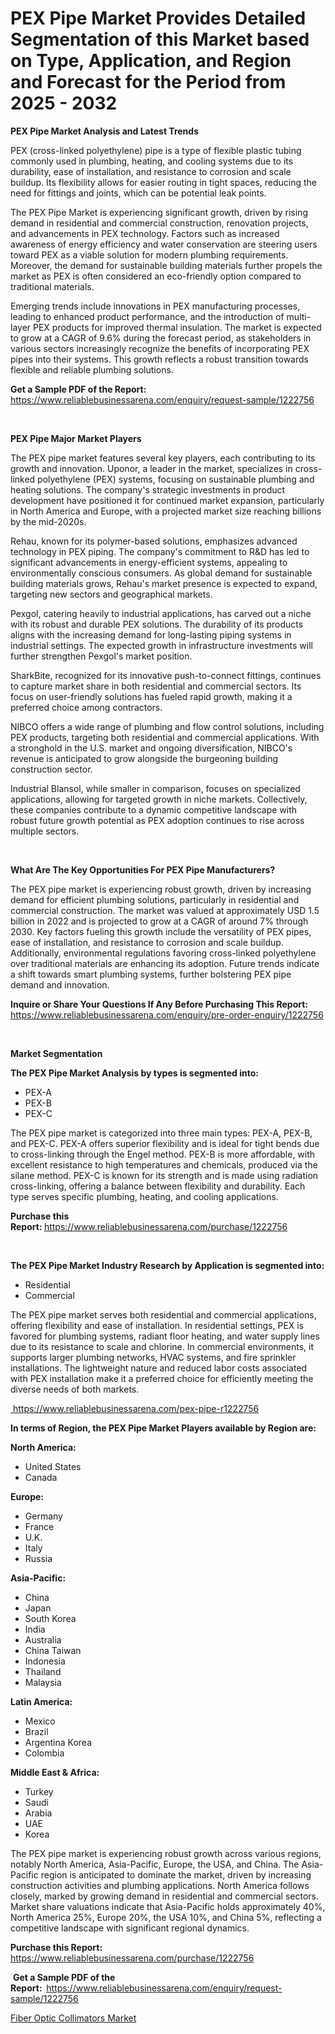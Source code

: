 <p><h1>PEX Pipe Market Provides Detailed Segmentation of this Market based on Type, Application, and Region and Forecast for the Period from 2025 - 2032</h1></p><p><strong>PEX Pipe Market Analysis and Latest Trends</strong></p>
<p><p>PEX (cross-linked polyethylene) pipe is a type of flexible plastic tubing commonly used in plumbing, heating, and cooling systems due to its durability, ease of installation, and resistance to corrosion and scale buildup. Its flexibility allows for easier routing in tight spaces, reducing the need for fittings and joints, which can be potential leak points.</p><p>The PEX Pipe Market is experiencing significant growth, driven by rising demand in residential and commercial construction, renovation projects, and advancements in PEX technology. Factors such as increased awareness of energy efficiency and water conservation are steering users toward PEX as a viable solution for modern plumbing requirements. Moreover, the demand for sustainable building materials further propels the market as PEX is often considered an eco-friendly option compared to traditional materials.</p><p>Emerging trends include innovations in PEX manufacturing processes, leading to enhanced product performance, and the introduction of multi-layer PEX products for improved thermal insulation. The market is expected to grow at a CAGR of 9.6% during the forecast period, as stakeholders in various sectors increasingly recognize the benefits of incorporating PEX pipes into their systems. This growth reflects a robust transition towards flexible and reliable plumbing solutions.</p></p>
<p><strong>Get a Sample PDF of the Report:&nbsp;</strong> <a href="https://www.reliablebusinessarena.com/enquiry/request-sample/1222756?utm_campaign=2942&utm_medium=2&utm_source=Github&utm_content=ia&utm_term=08042025&utm_id=pex-pipe">https://www.reliablebusinessarena.com/enquiry/request-sample/1222756</a></p>
<p>&nbsp;</p>
<p><strong>PEX Pipe Major Market Players</strong></p>
<p><p>The PEX pipe market features several key players, each contributing to its growth and innovation. Uponor, a leader in the market, specializes in cross-linked polyethylene (PEX) systems, focusing on sustainable plumbing and heating solutions. The company's strategic investments in product development have positioned it for continued market expansion, particularly in North America and Europe, with a projected market size reaching billions by the mid-2020s.</p><p>Rehau, known for its polymer-based solutions, emphasizes advanced technology in PEX piping. The company's commitment to R&D has led to significant advancements in energy-efficient systems, appealing to environmentally conscious consumers. As global demand for sustainable building materials grows, Rehau's market presence is expected to expand, targeting new sectors and geographical markets.</p><p>Pexgol, catering heavily to industrial applications, has carved out a niche with its robust and durable PEX solutions. The durability of its products aligns with the increasing demand for long-lasting piping systems in industrial settings. The expected growth in infrastructure investments will further strengthen Pexgol's market position.</p><p>SharkBite, recognized for its innovative push-to-connect fittings, continues to capture market share in both residential and commercial sectors. Its focus on user-friendly solutions has fueled rapid growth, making it a preferred choice among contractors.</p><p>NIBCO offers a wide range of plumbing and flow control solutions, including PEX products, targeting both residential and commercial applications. With a stronghold in the U.S. market and ongoing diversification, NIBCO's revenue is anticipated to grow alongside the burgeoning building construction sector.</p><p>Industrial Blansol, while smaller in comparison, focuses on specialized applications, allowing for targeted growth in niche markets. Collectively, these companies contribute to a dynamic competitive landscape with robust future growth potential as PEX adoption continues to rise across multiple sectors.</p></p>
<p>&nbsp;</p>
<p><strong>What Are The Key Opportunities For PEX Pipe Manufacturers?</strong></p>
<p><p>The PEX pipe market is experiencing robust growth, driven by increasing demand for efficient plumbing solutions, particularly in residential and commercial construction. The market was valued at approximately USD 1.5 billion in 2022 and is projected to grow at a CAGR of around 7% through 2030. Key factors fueling this growth include the versatility of PEX pipes, ease of installation, and resistance to corrosion and scale buildup. Additionally, environmental regulations favoring cross-linked polyethylene over traditional materials are enhancing its adoption. Future trends indicate a shift towards smart plumbing systems, further bolstering PEX pipe demand and innovation.</p></p>
<p><strong>Inquire or Share Your Questions If Any Before Purchasing This Report:</strong> <a href="https://www.reliablebusinessarena.com/enquiry/pre-order-enquiry/1222756?utm_campaign=2942&utm_medium=2&utm_source=Github&utm_content=ia&utm_term=08042025&utm_id=pex-pipe">https://www.reliablebusinessarena.com/enquiry/pre-order-enquiry/1222756</a></p>
<p>&nbsp;</p>
<p><strong>Market Segmentation</strong></p>
<p><strong>The PEX Pipe Market Analysis by types is segmented into:</strong></p>
<p><ul><li>PEX-A</li><li>PEX-B</li><li>PEX-C</li></ul></p>
<p><p>The PEX pipe market is categorized into three main types: PEX-A, PEX-B, and PEX-C. PEX-A offers superior flexibility and is ideal for tight bends due to cross-linking through the Engel method. PEX-B is more affordable, with excellent resistance to high temperatures and chemicals, produced via the silane method. PEX-C is known for its strength and is made using radiation cross-linking, offering a balance between flexibility and durability. Each type serves specific plumbing, heating, and cooling applications.</p></p>
<p><strong>Purchase this Report:&nbsp;</strong><a href="https://www.reliablebusinessarena.com/purchase/1222756?utm_campaign=2942&utm_medium=2&utm_source=Github&utm_content=ia&utm_term=08042025&utm_id=pex-pipe">https://www.reliablebusinessarena.com/purchase/1222756</a></p>
<p>&nbsp;</p>
<p><strong>The PEX Pipe Market Industry Research by Application is segmented into:</strong></p>
<p><ul><li>Residential</li><li>Commercial</li></ul></p>
<p><p>The PEX pipe market serves both residential and commercial applications, offering flexibility and ease of installation. In residential settings, PEX is favored for plumbing systems, radiant floor heating, and water supply lines due to its resistance to scale and chlorine. In commercial environments, it supports larger plumbing networks, HVAC systems, and fire sprinkler installations. The lightweight nature and reduced labor costs associated with PEX installation make it a preferred choice for efficiently meeting the diverse needs of both markets.</p></p>
<p><a href="https://www.reliablebusinessarena.com/pex-pipe-r1222756?utm_campaign=2942&utm_medium=2&utm_source=Github&utm_content=ia&utm_term=08042025&utm_id=pex-pipe">&nbsp;https://www.reliablebusinessarena.com/pex-pipe-r1222756</a></p>
<p><strong>In terms of Region, the PEX Pipe Market Players available by Region are:</strong></p>
<p>
    <p> <strong> North America: </strong>
        <ul>
            <li>United States</li>
            <li>Canada</li>
        </ul>
        </p> 
    <p> <strong> Europe: </strong>
        <ul>
            <li>Germany</li>
            <li>France</li>
            <li>U.K.</li>
            <li>Italy</li>
            <li>Russia</li>
        </ul>
        </p> 
    <p> <strong> Asia-Pacific: </strong>
        <ul>
            <li>China</li>
            <li>Japan</li>
            <li>South Korea</li>
            <li>India</li>
            <li>Australia</li>
            <li>China Taiwan</li>
            <li>Indonesia</li>
            <li>Thailand</li>
            <li>Malaysia</li>
        </ul>
        </p> 
    <p> <strong> Latin America: </strong>
        <ul>
            <li>Mexico</li>
            <li>Brazil</li>
            <li>Argentina Korea</li>
            <li>Colombia</li>
        </ul>
        </p> 
    <p> <strong> Middle East & Africa: </strong>
        <ul>
            <li>Turkey</li>
            <li>Saudi</li>
            <li>Arabia</li>
            <li>UAE</li>
            <li>Korea</li>
        </ul>
    </p>
    </p>
<p><p>The PEX pipe market is experiencing robust growth across various regions, notably North America, Asia-Pacific, Europe, the USA, and China. The Asia-Pacific region is anticipated to dominate the market, driven by increasing construction activities and plumbing applications. North America follows closely, marked by growing demand in residential and commercial sectors. Market share valuations indicate that Asia-Pacific holds approximately 40%, North America 25%, Europe 20%, the USA 10%, and China 5%, reflecting a competitive landscape with significant regional dynamics.</p></p>
<p><strong>Purchase this Report: </strong><a href="https://www.reliablebusinessarena.com/purchase/1222756?utm_campaign=2942&utm_medium=2&utm_source=Github&utm_content=ia&utm_term=08042025&utm_id=pex-pipe">https://www.reliablebusinessarena.com/purchase/1222756</a></p>
<p>&nbsp;<strong>Get a Sample PDF of the Report:&nbsp;&nbsp;</strong><a href="https://www.reliablebusinessarena.com/enquiry/request-sample/1222756?utm_campaign=2942&utm_medium=2&utm_source=Github&utm_content=ia&utm_term=08042025&utm_id=pex-pipe">https://www.reliablebusinessarena.com/enquiry/request-sample/1222756</a></p>
<p><strong></strong></p>
<p><p><a href="https://github.com/nkomdaumis16/Market-Research-Report-List-1/blob/main/fiber-optic-collimators-market.md?utm_campaign=2942&utm_medium=2&utm_source=Github&utm_content=ia&utm_term=08042025&utm_id=pex-pipe">Fiber Optic Collimators Market</a></p></p>